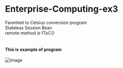 # Enterprise-Computing-ex3
Farenheit to Celsius conversion program<br>
Stateless Session Bean<br>
remote method is fToC()<br><br>
#### This is example of program<br>
![image](https://user-images.githubusercontent.com/113962354/220576650-11ac4db8-a4d7-4782-8516-9b4b05d72113.png)
